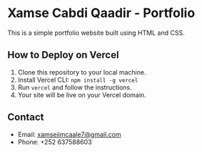 # Xamse Cabdi Qaadir - Portfolio

This is a simple portfolio website built using HTML and CSS.

## How to Deploy on Vercel

1. Clone this repository to your local machine.
2. Install Vercel CLI: `npm install -g vercel`
3. Run `vercel` and follow the instructions.
4. Your site will be live on your Vercel domain.

## Contact

- Email: xamsejimcaale7@gmail.com
- Phone: +252 637588603
